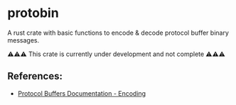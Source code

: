 # protobin

A rust crate with basic functions to encode & decode protocol buffer binary messages.

⚠️⚠️⚠️ This crate is currently under development and not complete ⚠️⚠️⚠️

## References:

* [Protocol Buffers Documentation - Encoding](https://protobuf.dev/programming-guides/encoding/)
